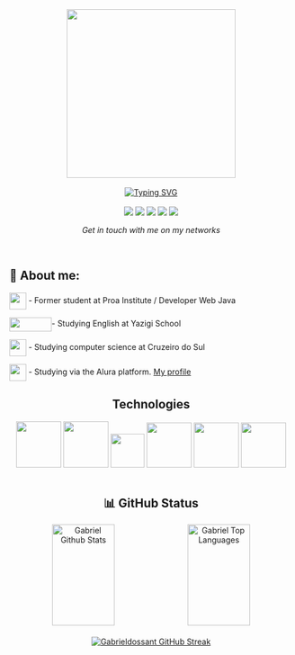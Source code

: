 <div align="center">
    <img width="300px" height="300px" src="https://user-images.githubusercontent.com/80858391/210861702-0873327f-f985-4718-b8ef-f4d017b872da.jpeg">
</div>

<br>
<div align="center">
   <a href="https://git.io/typing-svg"><img src="https://readme-typing-svg.demolab.com?font=Russo+One&size=35&pause=1000&color=102DF7&center=true&vCenter=true&width=900&lines=Hello+Everybody!;Computer+Science+student;Nice+to+meet+you..." alt="Typing SVG" /></a>
</div><br>

<div align="center">
    <a href="mailto:gabrieldosantossilva17@gmail.com" target="_blank"><img src="https://img.shields.io/badge/Gmail-1C1C1C?style=for-the-badge&logo=gmail&logoColor=102DF7"></a>
    <a href="https://www.facebook.com/profile.php?id=100006772567066"><img src="https://img.shields.io/badge/Facebook-1C1C1C?style=for-the-badge&logo=facebook&logoColor=102DF7"></a>
    <a href="https://www.instagram.com/gabri6l_/"><img src="https://img.shields.io/badge/Instagram-1C1C1C?style=for-the-badge&logo=instagram&logoColor=102DF7"></a>
    <a href="https://twitter.com/gabigou_666"><img src="https://img.shields.io/badge/Twitter-1C1C1C?style=for-the-badge&logo=twitter&logoColor=102DF7"></a>
    <a href="https://www.linkedin.com/in/gabriel-dos--santos/"><img src="https://img.shields.io/badge/LinkedIn-1C1C1C?style=for-the-badge&logo=linkedin&logoColor=102DF7"></a>
    <p><i>Get in touch with me on my networks</i></p>
</div>

<br>


<h2>🤠 About me: </h2>
<div align-items="left">
    <p><img align="center" width="30px" height="30px" src="https://user-images.githubusercontent.com/80858391/211164909-016d5970-e086-496f-8ae3-bdee5dc8d213.png"> - Former student at Proa Institute / Developer Web Java</p>
    <p><img align="center" width="75px" height="25px" src="https://user-images.githubusercontent.com/80858391/211165648-4113e9f7-8b99-4e24-9c5f-b3d2f80fe7d5.png">- Studying English at Yazigi School</p>  
    <p><img align="center" width="30px" height="30px" src="https://user-images.githubusercontent.com/80858391/211166786-52a42558-6dc3-4cc5-a163-3db5bb65d903.png"> - Studying computer science at Cruzeiro do Sul</p>
    <p><img align="center" width="30px" height="30px" src="https://user-images.githubusercontent.com/80858391/211166596-7ef5b07b-29a2-4836-b8ea-9779aaca947c.jpg"> - Studying via the Alura platform. <a href="https://cursos.alura.com.br/user/gabrieldossantossilva69">My profile</a></p> 
</div>

<h2 align="center">Technologies</h2>
<div align="center">
    <img width="80px" height="82px"src="https://cdn.jsdelivr.net/gh/devicons/devicon/icons/html5/html5-plain-wordmark.svg" />
    <img width="80px" height="82px"src="https://cdn.jsdelivr.net/gh/devicons/devicon/icons/css3/css3-plain-wordmark.svg" />
    <img width="60px" height="60px"src="https://cdn.jsdelivr.net/gh/devicons/devicon/icons/javascript/javascript-plain.svg" />
    <img width="80px" height="80px"src="https://cdn.jsdelivr.net/gh/devicons/devicon/icons/python/python-original.svg" />
    <img width="80px" height="80px"src="https://cdn.jsdelivr.net/gh/devicons/devicon/icons/java/java-original.svg" />
    <img width="80px" height="80px"src="https://cdn.jsdelivr.net/gh/devicons/devicon/icons/git/git-original.svg" />
</div>    
<br>

<div align="center">
    <h2>📊 GitHub Status</h2>
    <a href="https://github.com/gabrieldossant/gabrieldossant.git"><img alt="Gabriel Github Stats" height="180em" width="47%" src="https://github-readme-stats.vercel.app/api?username=gabrieldossant&show_icons=true&count_private=true&title_color=102DF7FF&hide_border=true&bg_color=0D1117" /></a>
    <a href="https://github.com/gabrieldosssant/gabrieldossant.git"><img alt="Gabriel Top Languages" height="180em" width="47%" src="https://github-readme-stats.vercel.app/api/top-langs/?username=gabrieldossant&langs_count=8&count_private=true&layout=compact&title_color=102DF7FF&hide_border=true&bg_color=0D1117" /></a>
    <br/>
</div>

<br>
<div align="center">
    <a href="https://git.io/streak-stats">
    <img alt="Gabrieldossant GitHub Streak" src="https://streak-stats.demolab.com?user=gabrieldossant&theme=neon-dark" /></a>
</div>
